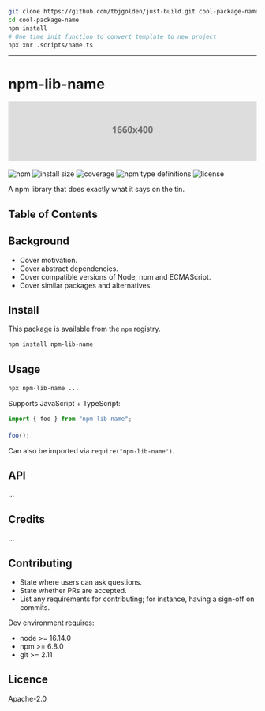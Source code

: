 ```sh
git clone https://github.com/tbjgolden/just-build.git cool-package-name
cd cool-package-name
npm install
# One time init function to convert template to new project
npx xnr .scripts/name.ts
```

---

# npm-lib-name

![banner](banner.svg)

![npm](https://img.shields.io/npm/v/npm-lib-name)
![install size](https://img.shields.io/bundlephobia/min/npm-lib-name)
![coverage](https://img.shields.io/badge/dynamic/json?url=https%3A%2F%2Fraw.githubusercontent.com%2Ftbjgolden%2Fnpm-lib-name%2Fmain%2Fcoverage%2Fcoverage-summary.json&label=coverage&query=$.total.lines.pct&color=brightgreen&suffix=%25)
![npm type definitions](https://img.shields.io/npm/types/xnr)
![license](https://img.shields.io/npm/l/xnr)

A npm library that does exactly what it says on the tin.

## Table of Contents

## Background

- Cover motivation.
- Cover abstract dependencies.
- Cover compatible versions of Node, npm and ECMAScript.
- Cover similar packages and alternatives.

## Install

This package is available from the `npm` registry.

```sh
npm install npm-lib-name
```

## Usage

```sh
npx npm-lib-name ...
```

Supports JavaScript + TypeScript:

```ts
import { foo } from "npm-lib-name";

foo();
```

Can also be imported via `require("npm-lib-name")`.

## API

...

## Credits

...

## Contributing

- State where users can ask questions.
- State whether PRs are accepted.
- List any requirements for contributing; for instance, having a sign-off on commits.

Dev environment requires:

- node >= 16.14.0
- npm >= 6.8.0
- git >= 2.11

## Licence

Apache-2.0
